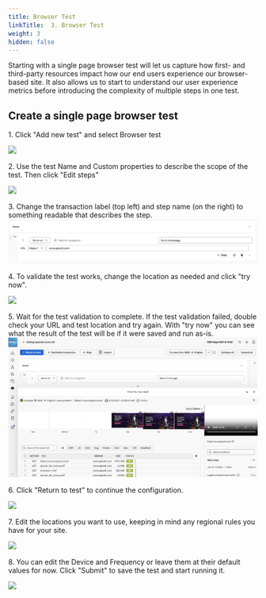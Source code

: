 ```yaml
---
title: Browser Test
linkTitle:  3. Browser Test
weight: 3
hidden: false
---
```


Starting with a single page browser test will let us capture how first- and third-party resources impact how our end users experience our browser-based site. It also allows us to start to understand our user experience metrics before introducing the complexity of multiple steps in one test.

## Create a single page browser test

1\. Click "Add new test" and select Browser test

![](https://ajeuwbhvhr.cloudimg.io/colony-recorder.s3.amazonaws.com/files/2024-02-09/e75aa6a0-c7f2-4e6d-86cf-3da32e0a087c/ascreenshot.jpeg?tl_px=1160,489&br_px=2880,1450&force_format=png&width=1120.0&wat=1&wat_opacity=0.7&wat_gravity=northwest&wat_url=https://colony-recorder.s3.us-west-1.amazonaws.com/images/watermarks/FB923C_standard.png&wat_pad=936,276)


2\. Use the test Name and Custom properties to describe the scope of the test. Then click "Edit steps"

![](https://ajeuwbhvhr.cloudimg.io/colony-recorder.s3.amazonaws.com/files/2024-02-09/8e3f2a3f-31b3-49b5-9bd1-735775d84652/ascreenshot.jpeg?tl_px=137,197&br_px=1856,1158&force_format=png&width=1120.0&wat=1&wat_opacity=0.7&wat_gravity=northwest&wat_url=https://colony-recorder.s3.us-west-1.amazonaws.com/images/watermarks/FB923C_standard.png&wat_pad=524,276)


3\. Change the transaction label (top left) and step name (on the right) to something readable that describes the step. 
![Transaction and step label](../_img/single-step.png)


4\. To validate the test works, change the location as needed and click "try now".

![](https://ajeuwbhvhr.cloudimg.io/colony-recorder.s3.amazonaws.com/files/2024-02-09/e2d14ced-1538-4a58-9f90-0e71b17724ee/user_cropped_screenshot.jpeg?tl_px=0,0&br_px=1236,684&force_format=png&width=1120.0&wat=1&wat_opacity=0.7&wat_gravity=northwest&wat_url=https://colony-recorder.s3.us-west-1.amazonaws.com/images/watermarks/FB923C_standard.png&wat_pad=395,134)


5\. Wait for the test validation to complete. If the test validation failed, double check your URL and test location and try again. With "try now" you can see what the result of the test will be if it were saved and run as-is.
![Try Now browser test results](../_img/try-now.png)


6\. Click "Return to test" to continue the configuration.

![](https://ajeuwbhvhr.cloudimg.io/colony-recorder.s3.amazonaws.com/files/2024-02-09/a0d97692-7e01-45da-b8b6-7ea3e8bda236/user_cropped_screenshot.jpeg?tl_px=0,0&br_px=1268,699&force_format=png&width=1120.0&wat=1&wat_opacity=0.7&wat_gravity=northwest&wat_url=https://colony-recorder.s3.us-west-1.amazonaws.com/images/watermarks/FB923C_standard.png&wat_pad=232,116)


7\. Edit the locations you want to use, keeping in mind any regional rules you have for your site.

![](https://ajeuwbhvhr.cloudimg.io/colony-recorder.s3.amazonaws.com/files/2024-02-09/5eb326ef-6214-4b98-9e57-073dded99f58/ascreenshot.jpeg?tl_px=0,451&br_px=1719,1412&force_format=png&width=1120.0&wat=1&wat_opacity=0.7&wat_gravity=northwest&wat_url=https://colony-recorder.s3.us-west-1.amazonaws.com/images/watermarks/FB923C_standard.png&wat_pad=491,277)


8\. You can edit the Device and Frequency or leave them at their default values for now. Click "Submit" to save the test and start running it.

![](https://ajeuwbhvhr.cloudimg.io/colony-recorder.s3.amazonaws.com/files/2024-02-09/a37a8de3-b1d2-4edc-929e-0ee9994d646a/ascreenshot.jpeg?tl_px=0,838&br_px=1719,1799&force_format=png&width=1120.0&wat=1&wat_opacity=0.7&wat_gravity=northwest&wat_url=https://colony-recorder.s3.us-west-1.amazonaws.com/images/watermarks/FB923C_standard.png&wat_pad=133,559)

